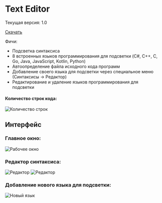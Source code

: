 # Text Editor
Текущая версия: 1.0

[Скачать](https://github.com/Casper133/TextEditor/releases/download/v1.0/TextEditor.exe)

Фичи:
- Подсветка синтаксиса
- 8 встроенных языков программирования для подсветки (C#, C++, C, Go, Java, JavaScript, Kotlin, Python)
- Автоопределение файла исходного кода программ
- Добавление своего языка для подсветки через специальное меню (Синтаксисы -> Редактор)
- Редактирование и удаление языков программирования для подсветки

#### Количество строк кода:
![Количество строк](https://i.imgur.com/7ZcejH4.png)

## Интерфейс

### Главное окно:
![Рабочее окно](https://i.imgur.com/sEcihyC.png)

### Редактор синтаксиса:
![Редактор](https://i.imgur.com/vfHlZ9K.png)
![Редактор](https://i.imgur.com/AIQv1gn.png)

### Добавление нового языка для подсветки:
![Новый язык](https://i.imgur.com/uGt7Q0r.png)
